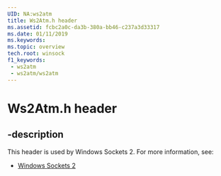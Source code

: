 ```yaml
---
UID: NA:ws2atm
title: Ws2Atm.h header
ms.assetid: fcbc2a0c-da3b-380a-bb46-c237a3d33317
ms.date: 01/11/2019
ms.keywords: 
ms.topic: overview
tech.root: winsock
f1_keywords:
 - ws2atm
 - ws2atm/ws2atm
---
```


# Ws2Atm.h header


## -description

This header is used by Windows Sockets 2. For more information, see:

- [Windows Sockets 2](../_winsock/index.md)

